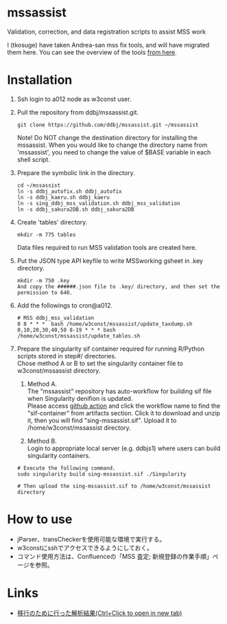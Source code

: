 # mssassist
Validation, correction, and data registration scripts to assist MSS work

I (tkosuge) have taken Andrea-san mss fix tools, and will have migrated them here. You can see the overview of the tools [from here](https://github.com/ddbj/ddbj_curator_assistant/blob/main/README.md#mass-dataset-documentation).

# Installation
1. Ssh login to a012 node as w3const user.
1. Pull the repository from ddbj/mssassist.git.
    ~~~
    git clone https://github.com/ddbj/mssassist.git ~/mssassist
    ~~~
    Note! Do NOT change the destination directory for installing the mssassist. When you would like to change the directory name from 'mssassist',       you need to change the value of $BASE variable in each shell script.
1. Prepare the symbolic link in the directory.
    ~~~
    cd ~/mssassist
    ln -s ddbj_autofix.sh ddbj_autofix
    ln -s ddbj_kaeru.sh ddbj_kaeru
    ln -s sing_ddbj_mss_validation.sh ddbj_mss_validation
    ln -s ddbj_sakura2DB.sh ddbj_sakura2DB
    ~~~
1. Create 'tables' directory.
    ~~~
    mkdir -m 775 tables
    ~~~
    Data files required to run MSS validation tools are created here.
1. Put the JSON type API keyfile to write MSSworking gsheet in .key directory.
   ~~~
   mkdir -m 750 .key
   And copy the ######.json file to .key/ directory, and then set the permission to 640.
   ~~~
1. Add the followings to cron@a012.
    ~~~
    # MSS ddbj_mss_validation
    0 8 * * *  bash /home/w3const/mssassist/update_taxdump.sh
    0,10,20,30,40,50 8-19 * * * bash /home/w3const/mssassist/update_tables.sh
    ~~~
1. Prepare the singularity sif container required for running R/Python scripts stored in step#/ directories.  
   Chose method A or B to set the singularity container file to w3const/mssassist directory. 

   1. Method A.  
      The "mssassist" repository has auto-workflow for building sif file when Singularity denifion is updated.  
      Please access [github action](https://github.com/ddbj/mssassist/actions) and click the workflow name to find the "sif-container" from artifacts section. Click it to download and unzip it, then you will find "sing-mssassist.sif". Upload it to /home/w3const/mssassist directory.

   1. Method B.  
   Login to appropriate local server (e.g. ddbjs1) where users can build singularity containers.
   ~~~
   # Execute the following command.
   sudo singularity build sing-mssassist.sif ./Singularity
   
   # Then upload the sing-mssassist.sif to /home/w3const/mssassist directory 
   ~~~

# How to use
- jParser、transCheckerを使用可能な環境で実行する。
- w3constにsshでアクセスできるようにしておく。
- コマンド使用方法は、Confluenceの「MSS 査定; 新規登録の作業手順」ページを参照。

# Links
- [移行のために行った解析結果(Ctrl+Click to open in new tab)][mss validation tools解析]

[mss validation tools解析]:https://docs.google.com/document/d/1qdvaYgYwO0oA49H1lJf_P16XcGtYWAWD7XbIltqimm8/edit?pli=1&tab=t.0#heading=h.bbg6c1jm8mfl

